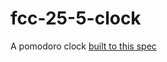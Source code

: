 # fcc-25-5-clock
A pomodoro clock [built to this spec](https://www.freecodecamp.org/learn/front-end-development-libraries/front-end-development-libraries-projects/build-a-25--5-clock)
